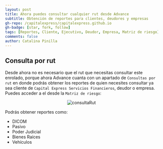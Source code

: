 ```yaml
---
layout: post
title: Ahora puedes consultar cualquier rut desde Advance
subtitle: Obtención de reportes para clientes, deudores y empresas
gh-repo: /capitalexpress/capitalexpress.github.io
gh-badge: [star, fork, follow]
tags: [Reportes, Cliente, Ejecutivo, Deudor, Empresa, Matriz de riesgo]
comments: false
author: Catalina Pinilla
---
```


## Consulta por rut

Desde ahora no es necesario que el rut que necesitas consultar este enrolado, porque ahora Advance cuanta con un apartado de `Consultas por rut` en donde podrás obtener los reportes de quien necesites consultar ya sea cliente de `Capital Express Servicios Financieros`, deudor o empresa. Puedes acceder a el desde la `Matriz de riesgo`:

<p align="center">
  <img src="https://cdn.capitalexpress.cl/
img/consulta_rut.jpg" alt="consultaRut">
</p>

Podrás obtener reportes como:
- DICOM
- Pasivo
- Poder Judicial
- Bienes Raíces
- Vehículos
